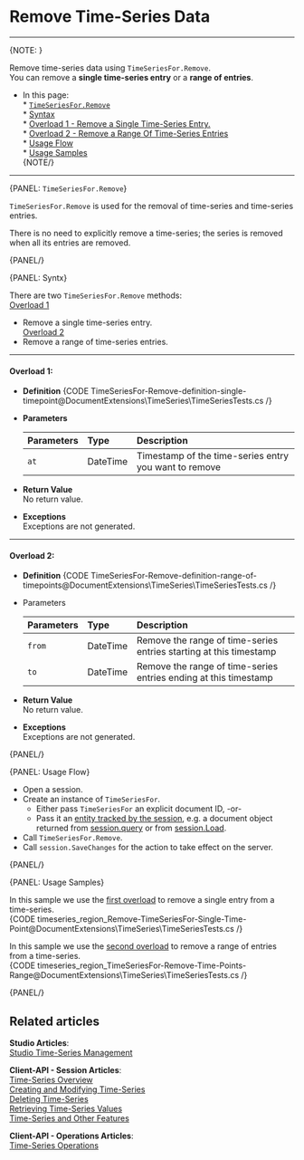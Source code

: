 ﻿# Remove Time-Series Data

---

{NOTE: }

Remove time-series data using `TimeSeriesFor.Remove`.  
You can remove a **single time-series entry** or a **range of entries**.  

* In this page:  
      * [`TimeSeriesFor.Remove`](../../../../document-extensions/timeseries/client-api/session-methods/remove-ts-data#timeseriesfor.remove)  
      * [Syntax](../../../../document-extensions/timeseries/client-api/session-methods/remove-ts-data#syntx)  
         * [Overload 1 - Remove a Single Time-Series Entry.](../../../../document-extensions/timeseries/client-api/session-methods/remove-ts-data#overload-1)  
         * [Overload 2 - Remove a Range Of Time-Series Entries](../../../../document-extensions/timeseries/client-api/session-methods/remove-ts-data#overload-2)  
      * [Usage Flow](../../../../document-extensions/timeseries/client-api/session-methods/remove-ts-data#usage-flow)  
      * [Usage Samples](../../../../document-extensions/timeseries/client-api/session-methods/remove-ts-data#usage-samples)  
{NOTE/}

---

{PANEL: `TimeSeriesFor.Remove`}

`TimeSeriesFor.Remove` is used for the removal of time-series and 
time-series entries.  

There is no need to explicitly remove a time-series; 
the series is removed when all its entries are removed.  

{PANEL/}

{PANEL: Syntx}

There are two `TimeSeriesFor.Remove` methods:  
[Overload 1](../../../../document-extensions/timeseries/client-api/session-methods/remove-ts-data#overload-1) 
- Remove a single time-series entry.  
[Overload 2](../../../../document-extensions/timeseries/client-api/session-methods/remove-ts-data#overload-2) 
- Remove a range of time-series entries.  

---

#### Overload 1:  

* **Definition**
  {CODE TimeSeriesFor-Remove-definition-single-timepoint@DocumentExtensions\TimeSeries\TimeSeriesTests.cs /}

* **Parameters**  

    | Parameters | Type | Description |
    |:-------------|:-------------|:-------------|
    | `at` | DateTime | Timestamp of the time-series entry you want to remove |

* **Return Value**  
  No return value.  

* **Exceptions**  
  Exceptions are not generated.  

---

#### Overload 2:  

* **Definition**
     {CODE TimeSeriesFor-Remove-definition-range-of-timepoints@DocumentExtensions\TimeSeries\TimeSeriesTests.cs /}

* Parameters  

     | Parameters | Type | Description |
     |:-------------|:-------------|:-------------|
     | `from` | DateTime | Remove the range of time-series entries starting at this timestamp |
     | `to` | DateTime | Remove the range of time-series entries ending at this timestamp |

* **Return Value**  
  No return value.  

* **Exceptions**  
  Exceptions are not generated.  

{PANEL/}

{PANEL: Usage Flow}

* Open a session.  
* Create an instance of `TimeSeriesFor`.  
    * Either pass `TimeSeriesFor` an explicit document ID, -or-  
    * Pass it an [entity tracked by the session](../../../client-api/session/loading-entities), e.g. a document object returned from [session.query](../../../client-api/session/querying/how-to-query) or from [session.Load](../../../client-api/session/loading-entities#load).  
* Call `TimeSeriesFor.Remove`.  
* Call `session.SaveChanges` for the action to take effect on the server.  

{PANEL/}

{PANEL: Usage Samples}

In this sample we use the [first overload](../../../../document-extensions/timeseries/client-api/session-methods/remove-ts-data#overload-1) 
to remove a single entry from a time-series.  
{CODE timeseries_region_Remove-TimeSeriesFor-Single-Time-Point@DocumentExtensions\TimeSeries\TimeSeriesTests.cs /}

In this sample we use the [second overload](../../../../document-extensions/timeseries/client-api/session-methods/remove-ts-data#overload-2) 
to remove a range of entries from a time-series.  
{CODE timeseries_region_TimeSeriesFor-Remove-Time-Points-Range@DocumentExtensions\TimeSeries\TimeSeriesTests.cs /}

{PANEL/}

## Related articles
**Studio Articles**:  
[Studio Time-Series Management]()  

**Client-API - Session Articles**:  
[Time-Series Overview]()  
[Creating and Modifying Time-Series]()  
[Deleting Time-Series]()  
[Retrieving Time-Series Values]()  
[Time-Series and Other Features]()  

**Client-API - Operations Articles**:  
[Time-Series Operations]()  

